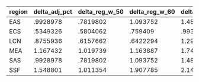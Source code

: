 |region |   delta_adj_pct |   delta_reg_w_50  |  delta_reg_w_60  |  delta_reg_w_70 |   delta_reg_w_80 |   delta_reg_w_90  |   delta_reg_w_95  |   delta_reg_w_99  |
|-----	|------------	|-----------	|-----------	|-----------	|-----------	|-----------	| -----------	| -----------	|
|EAS| .9928978    | .7819802  | 1.093752  | 1.480744  | 1.83555   | 2.320322  | 2.580147 | 3.120285|
|ECS| .5349326    | .5804062  | .759409   | .9935608  | 1.250891  | 1.509056  | 1.509056 | 2.244493|
|LCN|  .8755936   | .6157662  | .6422294  | 1.290895  | 1.808433  | 2.015895  | 2.138032 | 3.339704|
|MEA| 1.167432    | 1.019739  | 1.163887  | 1.748871  | 1.836901  | 2.795577 | 3.300629 | 3.300629|
|SAS| .9928978    | .7819802  | 1.093752  | 1.480744  | 1.83555   | 2.320322  | 2.580147 | 3.120285|
|SSF|  1.548801   | 1.011354  | 1.907785  | 2.141911  | 2.655576  | 3.458876| 3.883189 | 3.883189 |
